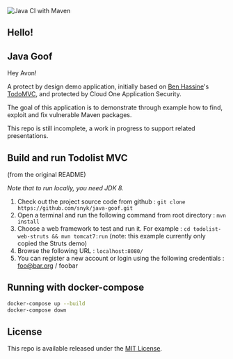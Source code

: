![Java CI with Maven](https://github.com/omearaj/java-goof/workflows/Java%20CI%20with%20Maven/badge.svg?branch=master)

## Hello!
## Java Goof

Hey Avon!

A protect by design demo application, initially based on [Ben Hassine](https://github.com/benas/)'s [TodoMVC](https://github.com/benas/todolist-mvc), and protected by Cloud One Application Security. 

The goal of this application is to demonstrate through example how to find, exploit and fix vulnerable Maven packages. 

This repo is still incomplete, a work in progress to support related presentations.


## Build and run Todolist MVC

(from the original README)

*Note that to run locally, you need JDK 8.*

1.  Check out the project source code from github : `git clone https://github.com/snyk/java-goof.git`
2.  Open a terminal and run the following command from root directory : `mvn install`
3.  Choose a web framework to test and run it. For example : `cd todolist-web-struts && mvn tomcat7:run` (note: this example currently only copied the Struts demo)
4.  Browse the following URL : `localhost:8080/`
5.  You can register a new account or login using the following credentials : foo@bar.org / foobar

## Running with docker-compose
```bash
docker-compose up --build
docker-compose down
```

## License
This repo is available released under the [MIT License](http://opensource.org/licenses/mit-license.php/).
